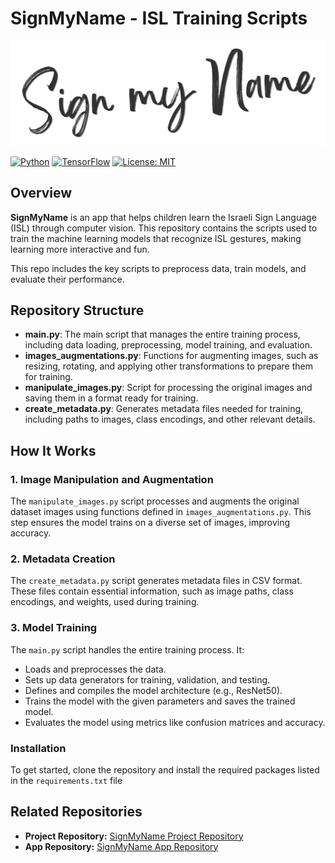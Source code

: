 # SignMyName - ISL Training Scripts

![SignMyName Logo](images/logo.png)

[![Python](https://img.shields.io/badge/Python-3.9%20--%203.11-blue)](https://www.python.org/)
[![TensorFlow](https://img.shields.io/badge/TensorFlow-2.x-orange)](https://www.tensorflow.org/)
[![License: MIT](https://img.shields.io/badge/License-MIT-yellow.svg)](https://opensource.org/licenses/MIT)

## Overview

**SignMyName** is an app that helps children learn the Israeli Sign Language (ISL) through computer vision. This repository contains the scripts used to train the machine learning models that recognize ISL gestures, making learning more interactive and fun.

This repo includes the key scripts to preprocess data, train models, and evaluate their performance.

## Repository Structure

- **main.py**: The main script that manages the entire training process, including data loading, preprocessing, model training, and evaluation.
- **images_augmentations.py**: Functions for augmenting images, such as resizing, rotating, and applying other transformations to prepare them for training.
- **manipulate_images.py**: Script for processing the original images and saving them in a format ready for training.
- **create_metadata.py**: Generates metadata files needed for training, including paths to images, class encodings, and other relevant details.

## How It Works

### 1. **Image Manipulation and Augmentation**
The `manipulate_images.py` script processes and augments the original dataset images using functions defined in `images_augmentations.py`. This step ensures the model trains on a diverse set of images, improving accuracy.

### 2. **Metadata Creation**
The `create_metadata.py` script generates metadata files in CSV format. These files contain essential information, such as image paths, class encodings, and weights, used during training.

### 3. **Model Training**
The `main.py` script handles the entire training process. It:
- Loads and preprocesses the data.
- Sets up data generators for training, validation, and testing.
- Defines and compiles the model architecture (e.g., ResNet50).
- Trains the model with the given parameters and saves the trained model.
- Evaluates the model using metrics like confusion matrices and accuracy.

### Installation

To get started, clone the repository and install the required packages listed in the `requirements.txt` file

## Related Repositories
- **Project Repository:** [SignMyName Project Repository](https://github.com/Sign-My-Name)
- **App Repository:** [SignMyName App Repository](https://github.com/Sign-My-Name/tkinter)






